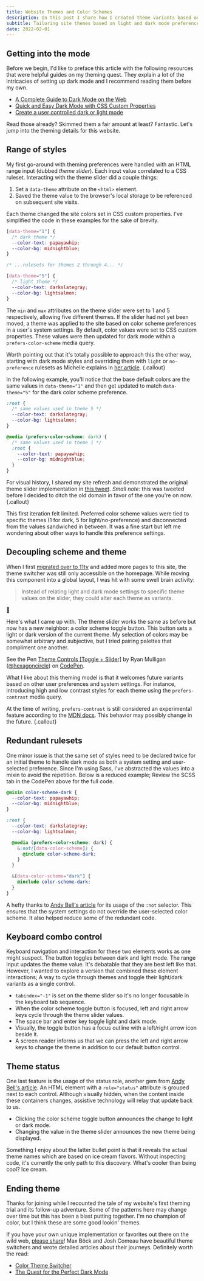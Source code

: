 ```yaml
---
title: Website Themes and Color Schemes
description: In this post I share how I created theme variants based on light and dark mode preferences.
subtitle: Tailoring site themes based on light and dark mode preferences
date: 2022-02-01
---
```


## Getting into the mode

Before we begin, I'd like to preface this article with the following resources that were helpful guides on my theming quest. They explain a lot of the intricacies of setting up dark mode and I recommend reading them before my own.

- [A Complete Guide to Dark Mode on the Web](https://css-tricks.com/a-complete-guide-to-dark-mode-on-the-web/)
- [Quick and Easy Dark Mode with CSS Custom Properties](https://css-irl.info/quick-and-easy-dark-mode-with-css-custom-properties/)
- [Create a user controlled dark or light mode](https://piccalil.li/tutorial/create-a-user-controlled-dark-or-light-mode/)

Read those already? Skimmed them a fair amount at least? Fantastic. Let's jump into the theming details for this website.

## Range of styles

My first go-around with theming preferences were handled with an HTML range input (dubbed _theme slider_). Each input value correlated to a CSS ruleset. Interacting with the theme slider did a couple things:

1. Set a `data-theme` attribute on the `<html>` element.
2. Saved the theme value to the browser's local storage to be referenced on subsequent site visits.

Each theme changed the site colors set in CSS custom properties. I've simplified the code in these examples for the sake of brevity.

```css
[data-theme="1"] {
  /* dark theme */
  --color-text: papayawhip;
  --color-bg: midnightblue;
}

/* ...rulesets for themes 2 through 4... */

[data-theme="5"] {
  /* light theme */
  --color-text: darkslategray;
  --color-bg: lightsalmon;
}
```

The `min` and `max` attributes on the theme slider were set to 1 and 5 respectively, allowing five different themes. If the slider had not yet been moved, a theme was applied to the site based on color scheme preferences in a user's system settings. By default, color values were set to CSS custom properties. These values were then updated for dark mode within a `prefers-color-scheme` media query.

Worth pointing out that it's totally possible to approach this the other way, starting with dark mode styles and overriding them with `light` or `no-preference` rulesets as Michelle explains in [her article](https://css-irl.info/quick-and-easy-dark-mode-with-css-custom-properties/).
{.callout}

In the following example, you'll notice that the base default colors are the same values in `data-theme="1"` and then get updated to match `data-theme="5"` for the dark color scheme preference.

```css
:root {
  /* same values used in theme 5 */
  --color-text: darkslategray;
  --color-bg: lightsalmon;
}

@media (prefers-color-scheme: dark) {
  /* same values used in theme 1 */
  :root {
    --color-text: papayawhip;
    --color-bg: midnightblue;
  }
}
```

For visual history, I shared my site refresh and demonstrated the original theme slider implementation in [this tweet](https://twitter.com/hexagoncircle/status/1338885523658555394?s=20&t=WebRdkKmXfB5ntsYPFwNwA). _Small note:_ this was tweeted before I decided to ditch the old domain in favor of the one you're on now.
{.callout}

This first iteration felt limited. Preferred color scheme values were tied to specific themes (1 for dark, 5 for light/no-preference) and disconnected from the values sandwiched in between. It was a fine start but left me wondering about other ways to handle this preference settings.

## Decoupling scheme and theme

When I first [migrated over to 11ty](/blog/migrating-to-11ty) and added more pages to this site, the theme switcher was still only accessible on the homepage. While moving this component into a global layout, I was hit with some swell brain activity:

> Instead of relating light and dark mode settings to specific theme values on the slider, they could alter each theme as variants.

🤯

Here's what I came up with. The theme slider works the same as before but now has a new neighbor: a color scheme toggle button. This button sets a light or dark version of the current theme. My selection of colors may be somewhat arbitrary and subjective, but I tried pairing palettes that compliment one another.

<p class="codepen" data-height="300" data-default-tab="css,result" data-slug-hash="zYPrjNd" data-user="hexagoncircle">
  <span>See the Pen <a href="https://codepen.io/hexagoncircle/pen/zYPrjNd">
  Theme Controls [Toggle + Slider]</a> by Ryan Mulligan (<a href="https://codepen.io/hexagoncircle">@hexagoncircle</a>)
  on <a href="https://codepen.io">CodePen</a>.</span>
</p>
<script async src="https://cpwebassets.codepen.io/assets/embed/ei.js"></script>

What I like about this theming model is that it welcomes future variants based on other user preferences and system settings. For instance, introducing high and low contrast styles for each theme using the `prefers-contrast` media query.

At the time of writing, `prefers-contrast` is still considered an experimental feature according to the [MDN docs](https://developer.mozilla.org/en-US/docs/Web/CSS/@media/prefers-contrast). This behavior may possibly change in the future.
{.callout}

## Redundant rulesets

One minor issue is that the same set of styles need to be declared twice for an initial theme to handle dark mode as both a system setting and user-selected preference. Since I'm using Sass, I've abstracted the values into a mixin to avoid the repetition. Below is a reduced example; Review the SCSS tab in the CodePen above for the full code.

```scss
@mixin color-scheme-dark {
  --color-text: papayawhip;
  --color-bg: midnightblue;
}

:root {
  --color-text: darkslategray;
  --color-bg: lightsalmon;

  @media (prefers-color-scheme: dark) {
    &:not([data-color-scheme]) {
      @include color-scheme-dark;
    }
  }

  &[data-color-scheme="dark"] {
    @include color-scheme-dark;
  }
}
```

A hefty thanks to [Andy Bell's article](https://piccalil.li/tutorial/create-a-user-controlled-dark-or-light-mode/) for its usage of the `:not` selector. This ensures that the system settings do not override the user-selected color scheme. It also helped reduce some of the redundant code.

## Keyboard combo control

Keyboard navigation and interaction for these two elements works as one might suspect. The button toggles between dark and light mode. The range input updates the theme value. It's debatable that they are best left like that. However, I wanted to explore a version that combined these element interactions; A way to cycle through themes and toggle their light/dark variants as a single control.

- `tabindex="-1"` is set on the theme slider so it's no longer focusable in the keyboard tab sequence.
- When the color scheme toggle button is focused, left and right arrow keys cycle through the theme slider values.
- The space bar and enter key toggle light and dark mode.
- Visually, the toggle button has a focus outline with a left/right arrow icon beside it.
- A screen reader informs us that we can press the left and right arrow keys to change the theme in addition to our default button control.

## Theme status

One last feature is the usage of the status role, another gem from [Andy Bell's article](https://piccalil.li/tutorial/create-a-user-controlled-dark-or-light-mode/). An HTML element with a `role="status"` attribute is grouped next to each control. Although visually hidden, when the content inside these containers changes, assistive technology will relay that update back to us.

- Clicking the color scheme toggle button announces the change to light or dark mode.
- Changing the value in the theme slider announces the new theme being displayed.

Something I enjoy about the latter bullet point is that it reveals the actual theme names which are based on ice cream flavors. Without inspecting code, it's currently the only path to this discovery. What's cooler than being cool? Ice cream.

## Ending theme

Thanks for joining while I recounted the tale of my website's first theming trial and its follow-up adventure. Some of the patterns here may change over time but this has been a blast putting together. I'm no champion of color, but I think these are some good lookin' themes.

If you have your own unique implementation or favorites out there on the wild web, [please share](https://twitter.com/hexagoncircle)! Max Böck and Josh Comeau have beautiful theme switchers and wrote detailed articles about their journeys. Definitely worth the read:

- [Color Theme Switcher](https://mxb.dev/blog/color-theme-switcher/)
- [The Quest for the Perfect Dark Mode](https://www.joshwcomeau.com/react/dark-mode/)
